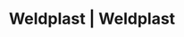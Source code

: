 ---
Filename: "eshop-products-variant22"
Link: "file:/Users/vinayakpatel/Downloads/www.weldplast.cz/eshop_products_compare/add/eshop-products-variant22"
product_name: "null"
product_id: "null"
title: "Weldplast | Weldplast"
product_desc: ""
product_specs: ""
product_downloads: ""
href: ""
p_desc_2: ""
accessories: ""
similar_products: ""
---
